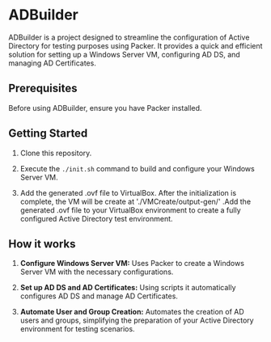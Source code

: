 # ADBuilder

ADBuilder is a project designed to streamline the configuration of Active Directory for testing purposes using Packer. It provides a quick and efficient solution for setting up a Windows Server VM, configuring AD DS, and managing AD Certificates.

## Prerequisites

Before using ADBuilder, ensure you have Packer installed.


## Getting Started

1. Clone this repository.

2. Execute the `./init.sh` command to build and configure your Windows Server VM.

3. Add the generated .ovf file to VirtualBox. After the initialization is complete, the VM will be create at './VMCreate/output-gen/' .Add the generated .ovf file to your VirtualBox environment to create a fully configured Active Directory test environment.

## How it works

1. **Configure Windows Server VM:**
   Uses Packer to create a Windows Server VM with the necessary configurations.

2. **Set up AD DS and AD Certificates:**
   Using scripts it automatically configures AD DS and manage AD Certificates.

3. **Automate User and Group Creation:**
   Automates the creation of AD users and groups, simplifying the preparation of your Active Directory environment for testing scenarios.
